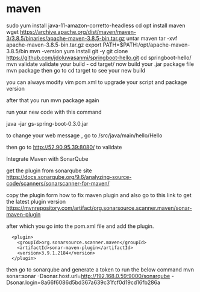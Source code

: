 # maven
sudo yum install java-11-amazon-corretto-headless
cd opt
install maven 
wget https://archive.apache.org/dist/maven/maven-3/3.8.5/binaries/apache-maven-3.8.5-bin.tar.gz
untar maven 
tar -xvf apache-maven-3.8.5-bin.tar.gz 
export PATH=$PATH:/opt/apache-maven-3.8.5/bin
mvn -version
yum install git -y
git clone https://github.com/jdoluwasanmi/springboot-hello.git
cd springboot-hello/
mvn validate
validate your build  - cd target/
now build your .jar package file 
mvn package
then go to cd target to see your new build

you can always modify vim pom.xml to upgrade your script and package version

after that you run mvn package again

run your new code with this command

java -jar gs-spring-boot-0.3.0.jar

to change your web message , go to /src/java/main/hello/Hello

then go to 
http://52.90.95.39:8080/ 
to validate







Integrate Maven with SonarQube

get the plugin from sonarqube site
https://docs.sonarqube.org/9.6/analyzing-source-code/scanners/sonarscanner-for-maven/

copy the plugin form how to fix maven plugin and also go to this link to get the latest plugin version
https://mvnrepository.com/artifact/org.sonarsource.scanner.maven/sonar-maven-plugin

after which you go into the pom.xml file and add the plugin.

      <plugin>
        <groupId>org.sonarsource.scanner.maven</groupId>
        <artifactId>sonar-maven-plugin</artifactId>
        <version>3.9.1.2184</version>
      </plugin>

then go to sonarqube and generate a token to run the below command
mvn sonar:sonar -Dsonar.host.url=http://192.168.0.59:9000/sonarqube -Dsonar.login=8a66f6086d5bd367a639c31fcf0d19cd16fb286a
